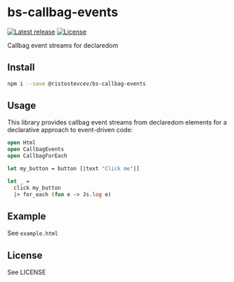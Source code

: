 # bs-callbag-events

[![Latest release](https://img.shields.io/npm/v/@ristostevcev/bs-callbag-events.svg?style=flat)](https://www.npmjs.com/package/@ristostevcev/bs-callbag-events)
[![License](https://img.shields.io/npm/l/@ristostevcev/bs-callbag-events.svg?style=flat)](https://github.com/Risto-Stevcev/bs-callbag-events/blob/master/LICENSE)

Callbag event streams for declaredom


## Install

```sh
npm i --save @ristostevcev/bs-callbag-events
```

## Usage

This library provides callbag event streams from declaredom elements for a 
declarative approach to event-driven code:

```ocaml
open Html
open CallbagEvents
open CallbagForEach

let my_button = button [|text "Click me"|]

let _ =
  click my_button
  |> for_each (fun e -> Js.log e)
```

## Example

See `example.html`


## License

See LICENSE
